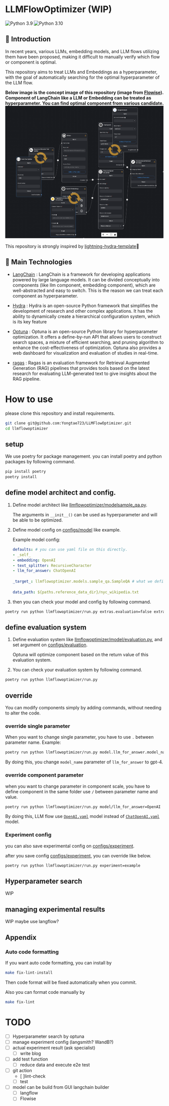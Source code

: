# LLMFlowOptimizer (WIP)

![Python 3.9](https://img.shields.io/badge/python-3.9-blue.svg)
![Python 3.10](https://img.shields.io/badge/python-3.10-blue.svg)

## 📌  Introduction

In recent years, various LLMs, embedding models, and LLM flows utilizing them have been proposed, making it difficult to manually verify which flow or component is optimal.

This repository aims to treat LLMs and Embeddings as a hyperparameter, with the goal of automatically searching for the optimal hyperparameter of the LLM flow.

**Below image is the concept image of this repository (image from [Flowise](https://github.com/FlowiseAI/Flowise)). Component of LangChain like a LLM or Embedding can be treated as hyperparameter. You can find optimal component from various candidate.**
![concept_image](documents/concept.png)

This repository is strongly inspired by [lightning-hydra-template](https://github.com/ashleve/lightning-hydra-template)🎉

## 🔧  Main Technologies

- [LangChain](https://github.com/langchain-ai/langchain) : LangChain is a framework for developing applications powered by large language models. It can be divided conceptually into components (like llm component, embedding component), which are well-abstracted and easy to switch. This is the reason we can treat each component as hyperparameter.

- [Hydra](https://github.com/facebookresearch/hydra) : Hydra is an open-source Python framework that simplifies the development of research and other complex applications. It has the ability to dynamically create a hierarchical configuration system, which is its key feature

- [Optuna](https://github.com/optuna/optuna) : Optuna is an open-source Python library for hyperparameter optimization. It offers a define-by-run API that allows users to construct search spaces, a mixture of efficient searching, and pruning algorithm to enhance the cost-effectiveness of optimization. Optuna also provides a web dashboard for visualization and evaluation of studies in real-time.

- [ragas](https://github.com/explodinggradients/ragas) : Ragas is an evaluation framework for Retrieval Augmented Generation (RAG) pipelines that provides tools based on the latest research for evaluating LLM-generated text to give insights about the RAG pipeline.

# How to use

please clone this repository and install requirements.

```bash
git clone git@github.com:Yongtae723/LLMFlowOptimizer.git
cd llmflowoptimizer
```

## setup

We use poetry for package management. you can install poetry and python packages by following command.

```bash
pip install poetry
poetry install
```

## define model architect and config.

1. Define model architect like [llmflowoptimizer/modelsample_qa.py](llmflowoptimizer/model/sample_qa.py).

   The arguments in `__init__()` can be used as hyperparameter and will be able to be optimized.

2. Define model config on [configs/model](configs/model) like example.

   Example model config:

   ```yaml
   defaults: # you can use yaml file on this directly.
   - _self_
   - embedding: OpenAI
   - text_splitter: RecursiveCharacter
   - llm_for_answer: ChatOpenAI

   _target_: llmflowoptimizer.models.sample_qa.SampleQA # what we defined on llmflowoptimizer/models/sample_qa.py

   data_path: ${paths.reference_data_dir}/nyc_wikipedia.txt
   ```

3. then you can check your model and config by following command.

```bash
poetry run python llmflowoptimizer/run.py extras.evaluation=false extras.print_config=true
```

## define evaluation system

1. Define evaluation system like [llmflowoptimizer/model/evaluation.py](llmflowoptimizer/model/evaluation.py), and set argument on [configs/evaluation](configs/model).

   Optuna will optimize component based on the return value of this evaluation system.

2. You can check your evaluation system by following command.

```bash
poetry run python llmflowoptimizer/run.py
```

## override

You can modify components simply by adding commands, without needing to alter the code.

### override single parameter

When you want to change single parameter, you have to use `.` between parameter name.
Example:

```bash
poetry run python llmflowoptimizer/run.py model.llm_for_answer.model_name="gpt-4"
```

By doing this, you change `model_name` parameter of `llm_for_answer` to gpt-4.

### override component parameter

when you want to change parameter in component scale, you have to define component in the same folder use `/` between parameter name and value.

```bash
poetry run python llmflowoptimizer/run.py model/llm_for_answer=OpenAI
```

By doing this, LLM flow use [`OpenAI.yaml`](configs/model/llm_for_answer/OpenAI.yaml) model instead of [`ChatOpenAI.yaml`](configs/model/llm_for_answer/ChatOpenAI.yaml) model.

### Experiment config

you can also save experimental config on [configs/experiment](configs/experiment).

after you save config [configs/experiment](configs/experiment), you can override like below.

```bash
poetry run python llmflowoptimizer/run.py experiment=example
```

## Hyperparameter search

WIP

## managing experimental results

WIP
maybe use langflow?

## Appendix

### Auto code formatting

If you want auto code formatting, you can install by

```bash
make fix-lint-install
```

Then code format will be fixed automatically when you commit.

Also you can format code manually by

```bash
make fix-lint
```

# TODO

- [ ] Hyperparameter search by optuna
- [ ] manage experiment config (langsmith? WandB?)
- [ ] actual experiment result (ask specialist)
  - [ ] write blog
- [ ] add test function
  - [ ] reduce data and execute e2e test
- [ ] git action
  - \[ \]lint-check
  - [ ] test
- [ ] model can be build from GUI langchain builder
  - [ ] langflow
  - [ ] Flowise

